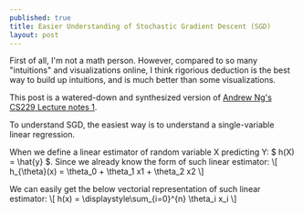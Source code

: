 ```yaml
---
published: true
title: Easier Understanding of Stochastic Gradient Descent (SGD)
layout: post
---
```






First of all, I'm not a math person. However, compared to so many "intuitions" and visualizations online, I think rigorious deduction is the best way to build up intuitions, and is much better than some visualizations.

This post is a watered-down and synthesized version of [Andrew Ng's CS229 Lecture notes 1](http://cs229.stanford.edu/notes/cs229-notes1.pdf).

To understand SGD, the easiest way is to understand a single-variable linear regression.

When we define a linear estimator of random variable X predicting Y: $ h(X) =  \hat{y} $. Since we already know the form of such linear estimator:
\\[ h_{\theta}(x) = \theta_0 + \theta_1 x1 + \theta_2 x2 \\]

We can easily get the below vectorial representation of such linear estimator:
\\[ h(x) = \displaystyle\sum_{i=0}^{n} \theta_i x_i  \\]
